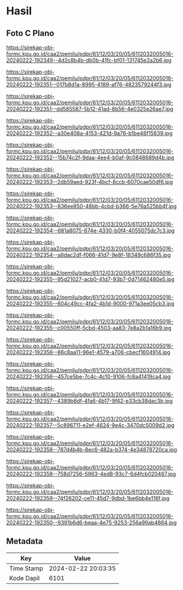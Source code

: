 # Hasil

## Foto C Plano

https://sirekap-obj-formc.kpu.go.id/caa2/pemilu/pdpr/61/12/03/20/05/6112032005016-20240222-192349--4d2c8b4b-db0b-41fc-bf01-131745e2a2b6.jpg

https://sirekap-obj-formc.kpu.go.id/caa2/pemilu/pdpr/61/12/03/20/05/6112032005016-20240222-192351--017b8d1a-8995-4189-af76-4823579244f3.jpg

https://sirekap-obj-formc.kpu.go.id/caa2/pemilu/pdpr/61/12/03/20/05/6112032005016-20240222-192351--dd585587-5b12-41ad-8b56-4e0325e26ae7.jpg

https://sirekap-obj-formc.kpu.go.id/caa2/pemilu/pdpr/61/12/03/20/05/6112032005016-20240222-192352--a30e408a-4153-421d-9a76-b1be48f15639.jpg

https://sirekap-obj-formc.kpu.go.id/caa2/pemilu/pdpr/61/12/03/20/05/6112032005016-20240222-192352--15b74c2f-9daa-4ee4-b0af-9c0848689d4b.jpg

https://sirekap-obj-formc.kpu.go.id/caa2/pemilu/pdpr/61/12/03/20/05/6112032005016-20240222-192353--2db59aed-923f-4bcf-8ccb-6070cae50df6.jpg

https://sirekap-obj-formc.kpu.go.id/caa2/pemilu/pdpr/61/12/03/20/05/6112032005016-20240222-192353--836ee850-48bb-4cbd-b366-5e76a525bb4f.jpg

https://sirekap-obj-formc.kpu.go.id/caa2/pemilu/pdpr/61/12/03/20/05/6112032005016-20240222-192354--681a8075-674e-4330-b0f4-4055075dc7c3.jpg

https://sirekap-obj-formc.kpu.go.id/caa2/pemilu/pdpr/61/12/03/20/05/6112032005016-20240222-192354--a8dac2df-f066-41d7-9e8f-18349c686f35.jpg

https://sirekap-obj-formc.kpu.go.id/caa2/pemilu/pdpr/61/12/03/20/05/6112032005016-20240222-192355--95d21027-acb0-41d7-93b7-0d71462480e5.jpg

https://sirekap-obj-formc.kpu.go.id/caa2/pemilu/pdpr/61/12/03/20/05/6112032005016-20240222-192355--604c49cc-4fa2-4b1d-9000-971a3ee05cb3.jpg

https://sirekap-obj-formc.kpu.go.id/caa2/pemilu/pdpr/61/12/03/20/05/6112032005016-20240222-192355--c00550ff-5cbd-4503-aa83-7e8a2b1a16b9.jpg

https://sirekap-obj-formc.kpu.go.id/caa2/pemilu/pdpr/61/12/03/20/05/6112032005016-20240222-192356--86c8aa11-96e1-4579-a706-cbecf1604914.jpg

https://sirekap-obj-formc.kpu.go.id/caa2/pemilu/pdpr/61/12/03/20/05/6112032005016-20240222-192356--457ce5be-7c4c-4c10-9106-fc6a41419ca4.jpg

https://sirekap-obj-formc.kpu.go.id/caa2/pemilu/pdpr/61/12/03/20/05/6112032005016-20240222-192357--4389b6df-4fa6-4b17-9f42-e33cb38dac3b.jpg

https://sirekap-obj-formc.kpu.go.id/caa2/pemilu/pdpr/61/12/03/20/05/6112032005016-20240222-192357--5c896711-e2ef-4624-9e4c-3470dc5009d2.jpg

https://sirekap-obj-formc.kpu.go.id/caa2/pemilu/pdpr/61/12/03/20/05/6112032005016-20240222-192358--787d4b4b-8ec6-482a-b374-4e34878720ca.jpg

https://sirekap-obj-formc.kpu.go.id/caa2/pemilu/pdpr/61/12/03/20/05/6112032005016-20240222-192358--758d7256-5963-4ed8-93c7-6d4fcb020467.jpg

https://sirekap-obj-formc.kpu.go.id/caa2/pemilu/pdpr/61/12/03/20/05/6112032005016-20240222-192359--74f26202-ce11-45d7-9dbd-1be6bb4e116f.jpg

https://sirekap-obj-formc.kpu.go.id/caa2/pemilu/pdpr/61/12/03/20/05/6112032005016-20240222-192350--9391b6d6-beaa-4e75-9253-256a99ab4664.jpg


## Metadata

| Key        | Value               |
| ---------- | ------------------- |
| Time Stamp | 2024-02-22 20:03:35 |
| Kode Dapil | 6101                |



